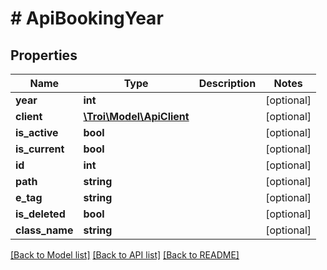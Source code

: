 # # ApiBookingYear

## Properties

Name | Type | Description | Notes
------------ | ------------- | ------------- | -------------
**year** | **int** |  | [optional]
**client** | [**\Troi\Model\ApiClient**](ApiClient.md) |  | [optional]
**is_active** | **bool** |  | [optional]
**is_current** | **bool** |  | [optional]
**id** | **int** |  | [optional]
**path** | **string** |  | [optional]
**e_tag** | **string** |  | [optional]
**is_deleted** | **bool** |  | [optional]
**class_name** | **string** |  | [optional]

[[Back to Model list]](../../README.md#models) [[Back to API list]](../../README.md#endpoints) [[Back to README]](../../README.md)
